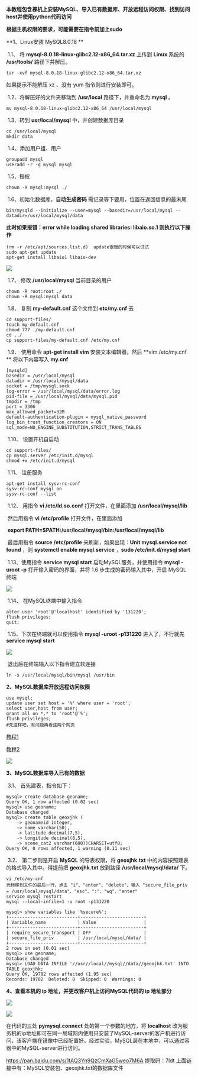 **本教程包含裸机上安装MySQL、导入已有数据库、开放远程访问权限、找到访问host并使用python代码访问**

**根据主机权限的要求，可能需要在指令前加上sudo**

**1、Linux安装 MySQL8.0.18 **

​	1.1、 将 **mysql-8.0.18-linux-glibc2.12-x86_64.tar.xz** 上传到 **Linux** 系统的 **/usr/tools/** 路径下并解压。

```shell
tar -xvf mysql-8.0.18-linux-glibc2.12-x86_64.tar.xz
```

如果提示不能解压 xz 、没有 yum 指令则进行安装即可。

​	1.2、将解压好的文件夹移动到 **/usr/local** 路径下，并重命名为 **mysql** 。

```shell
mv mysql-8.0.18-linux-glibc2.12-x86_64 /usr/local/mysql
```

​	1.3、转到 **usr/local/mysql** 中，并创建数据库目录

```shell
cd /usr/local/mysql
mkdir data
```

​	1.4、添加用户组、用户

```shell
groupadd mysql
useradd -r -g mysql mysql
```

​	1.5、授权

```shell
chown -R mysql:mysql ./
```

​	1.6、初始化数据库，**自动生成密码**  需记录等下要用，位置在返回信息的最末尾

```shell
bin/mysqld --initialize --user=mysql --basedir=/usr/local/mysql --datadir=/usr/local/mysql/data
```

**此时如果报错：error while loading shared libraries: libaio.so.1 则执行以下操作**

```shell
(rm -r /etc/apt/sources.list.d)  update很慢的时候可以试试
sudo apt-get update
apt-get install libaio1 libaio-dev
```

![](https://github.com/yuhu-dsp/implementation_of_mysql/blob/main/images/1602043706843.png)

​	1.7、 修改 **/usr/local/mysql** 当前目录的用户

```shell
chown -R root:root ./
chown -R mysql:mysql data
```

​	1.8、 复制 **my-default.cnf** 这个文件到 **etc/my.cnf** 去

```shell
cd support-files/
touch my-default.cnf
chmod 777 ./my-default.cnf 
cd ../
cp support-files/my-default.cnf /etc/my.cnf
```

​	1.9、 使用命令 **apt-get install vim** 安装文本编辑器，然后 **vim /etc/my.cnf ** 将以下内容写入 **my.cnf**

```shell
[mysqld]
basedir = /usr/local/mysql
datadir = /usr/local/mysql/data
socket = /tmp/mysql.sock
log-error = /usr/local/mysql/data/error.log
pid-file = /usr/local/mysql/data/mysql.pid
tmpdir = /tmp
port = 3306
max_allowed_packet=32M
default-authentication-plugin = mysql_native_password
log_bin_trust_function_creators = ON
sql_mode=NO_ENGINE_SUBSTITUTION,STRICT_TRANS_TABLES
```

​	1.10、 设置开机自启动

```shell
cd support-files/
cp mysql.server /etc/init.d/mysql 
chmod +x /etc/init.d/mysql
```

​	1.11、 注册服务

```shell
apt-get install sysv-rc-conf
sysv-rc-conf mysql on
sysv-rc-conf --list
```

​	1.12、 用指令 **vi /etc/ld.so.conf**  打开文件，在里面添加 **/usr/local/mysql/lib**

​				然后用指令 **vi /etc/profile** 打开文件，在里面添加 

​				**export PATH=$PATH:/usr/local/mysql/bin:/usr/local/mysql/lib**

​				最后用指令 **source /etc/profile** 来刷新，如果出现：**Unit mysql.service not found** ，则 **systemctl enable mysql.service** ，**sudo /etc/init.d/mysql start** 
 

​	1.13、使用指令 **service mysql start** 启动MySQL服务，并使用指令 **mysql -uroot -p** 打开输入密码的界面，并将 1.6 步生成的密码输入其中，开启 MySQL 终端

![](https://github.com/yuhu-dsp/implementation_of_mysql/blob/main/images/1602043828533.png)

​	1.14、 在MySQL终端中输入指令

```mysql
alter user 'root'@'localhost' identified by '131220';
flush privileges;
quit;
```

​	1.15、下次在终端就可以使用指令 **mysql -uroot -p131220** 进入了，不行就先 **service mysql start**

![](https://github.com/yuhu-dsp/implementation_of_mysql/blob/main/images/1602044369625.png)

​				退出后在终端输入以下指令建立软连接

```shell
ln -s /usr/local/mysql/bin/mysql /usr/bin
```

**2、MySQL数据库开放远程访问权限** 

```mysql
use mysql;
update user set host = '%' where user = 'root';
select user,host from user;
grant all on *.* to 'root'@'%';
flush privileges;
#先这样吧，有问题再看这两个网页
```

[教程1](https://blog.csdn.net/zhazhagu/article/details/81064406)

[教程2](https://blog.csdn.net/xk_coder/article/details/84644045)

![](https://github.com/yuhu-dsp/implementation_of_mysql/blob/main/images/1602045819648.png)

**3、MySQL数据库导入已有的数据**

​	3.1、 首先建表，指令如下：

```mysql
mysql> create database geoname;
Query OK, 1 row affected (0.02 sec)
mysql> use geoname;
Database changed
mysql> create table geoxjhk (
    -> geonameid integer,
    -> name varchar(50),
    -> latitude decimal(7,5),
    -> longitude decimal(8,5),
    -> scene_cat2 varchar(600))CHARSET=utf8;
Query OK, 0 rows affected, 1 warning (0.11 sec)
```

​	3.2、 第二步则是开启 **MySQL** 的导表权限，将 **geoxjhk.txt** 中的内容按照建表的格式导入其中。得提前把 **geoxjhk.txt** 放到路径 **/usr/local/mysql/data/** 下。

```shell
vi /etc/my.cnf
光标移到文件的最后一行，点击 "i"、"enter"、"delete"、输入 "secure_file_priv = /usr/local/mysql/data"、"esc"、":"、"wq"、"enter"
service mysql restart
mysql --local-infile=1 -u root -p131220
```

```mysql
mysql> show variables like '%secure%';
+--------------------------+------------------------+
| Variable_name            | Value                  |
+--------------------------+------------------------+
| require_secure_transport | OFF                    |
| secure_file_priv         | /usr/local/mysql/data/ |
+--------------------------+------------------------+
2 rows in set (0.01 sec)
mysql> use geoname;
Database changed
mysql> LOAD DATA INFILE '//usr//local//mysql//data//geoxjhk.txt' INTO TABLE geoxjhk;
Query OK, 19782 rows affected (1.95 sec)
Records: 19782  Deleted: 0  Skipped: 0  Warnings: 0
```

**4、查看本机的 ip 地址，并更改客户机上访问MySQL代码的 ip 地址部分**

![](https://github.com/yuhu-dsp/implementation_of_mysql/blob/main/images/1602070823405.png)

![](https://github.com/yuhu-dsp/implementation_of_mysql/blob/main/images/1602071063845.png)

在代码的三处 **pymysql.connect** 处的第一个参数的地方，将 **localhost** 改为服务机的ip地址即可在同一局域网内使用只安装了MySQL-server的客户机进行访问，该客户端在镜像中已经配置好。经过实验，MySQL装在本地中，可以通过容器中的MySQL-server进行访问。

https://pan.baidu.com/s/1tAQ3Yn9QzCmXaG5weo7M6A  提取码：7ldt
上面链接中有：MySQL安装包、geoxjhk.txt的数据库文件




